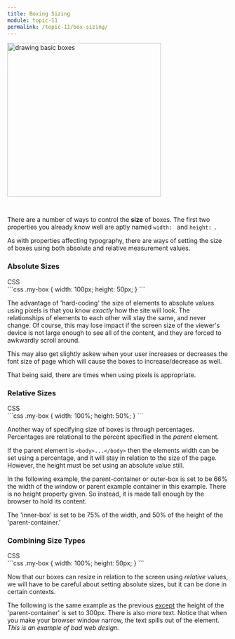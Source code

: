```yaml
---
title: Boxing Sizing
module: topic-11
permalink: /topic-11/box-sizing/
---
```


<div class="divider-heading"></div>

<img src="../img/box-model-content.gif" alt="drawing basic boxes" style="width: 350px; margin: 0 auto 30px;" />

There are a number of ways to control the **size** of boxes. The first two properties you already know well are aptly named `width: ` and `height: `.

As with properties affecting typography, there are ways of setting the size of boxes using both absolute and relative measurement values.


<h3>Absolute Sizes</h3>

<div class="code-heading">
  <span class="css">CSS</span>
</div>
```css
.my-box {
  width: 100px;
  height: 50px;
}
```

The advantage of 'hard-coding' the size of elements to absolute values using pixels is that you know _exactly_ how the site will look. The relationships of elements to each other will stay the same, and never change. Of course, this may lose impact if the screen size of the viewer's device is not large enough to see all of the content, and they are forced to awkwardly scroll around.

This may also get slightly askew when your user increases or decreases the font size of page which will cause the boxes to increase/decrease as well.

That being said, there are times when using pixels is appropriate.

<div class="codepen-embed">
  <p data-height="400" data-theme-id="30567" data-slug-hash="GRqxVEV" data-default-tab="css,result" data-user="retrog4m3r" data-embed-version="2" data-pen-title="Box Models, Pt. 1" class="codepen"></p>
</div>

<h3>Relative Sizes</h3>

<div class="code-heading">
  <span class="css">CSS</span>
</div>
```css
.my-box {
  width: 100%;
  height: 50%;
}
```

Another way of specifying size of boxes is through percentages. Percentages are relational to the percent specified in the _parent_ element.

If the parent element is `<body>...</body>` then the elements width can be set using a percentage, and it will stay in relation to the size of the page. However, the height must be set using an absolute value still.

In the following example, the parent-container or outer-box is set to be 66% the width of the window or parent example container in this example. There is no height property given. So instead, it is made tall enough by the browser to hold its content.

The 'inner-box' is set to be 75% of the width, and 50% of the height of the 'parent-container.'

<div class="codepen-embed">
  <p data-height="400" data-theme-id="30567" data-slug-hash="oNLqKeQ" data-default-tab="css,result" data-user="retrog4m3r" data-embed-version="2" data-pen-title="Box Models, Pt. 2" class="codepen"></p>
</div>


<h3 id="combine-size">Combining Size Types</h3>

<div class="code-heading">
  <span class="css">CSS</span>
</div>
```css
.my-box {
  width: 100%;
  height: 50px;
}
```

Now that our boxes can resize in relation to the screen using _relative_ values, we will have to be careful about setting absolute sizes, but it can be done in certain contexts.

The following is the same example as the previous <u>except</u> the height of the 'parent-container' is set to 300px. There is also more text. Notice that when you make your browser window narrow, the text spills out of the element. _This is an example of bad web design._

<div class="codepen-embed">
  <p data-height="600" data-theme-id="30567" data-slug-hash="MWeVNEv" data-default-tab="css,result" data-user="retrog4m3r" data-embed-version="2" data-pen-title="Box Models, Pt. 3" class="codepen"></p>
</div>
